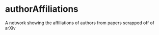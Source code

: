 # authorAffiliations
A network showing the affiliations of authors from papers scrapped off of arXiv

